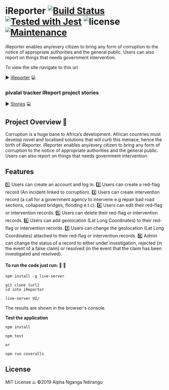# iReporter [![Build Status](https://travis-ci.org/bl4ck4ndbr0wn/iReporter.svg?branch=gh-pages)](https://travis-ci.org/bl4ck4ndbr0wn/iReporter) [![Tested with Jest](https://img.shields.io/badge/tested_with-jest-99424f.svg)](https://github.com/facebook/jest) ![license](https://img.shields.io/github/license/mashape/apistatus.svg) [![Maintenance](https://img.shields.io/badge/Maintained%3F-yes-green.svg)](https://github.com/bl4ck4ndbr0wn/iReporter)

iReporter enables any/every citizen to bring any form of corruption to the notice of appropriate authorities and the general public. Users can also report on things that needs government intervention.

To view the site navigate to this url 

:arrow_forward: [iReporter](https://bl4ck4ndbr0wn.github.io/iReporter/iReporter/UI) :computer:

### pivalal tracker IReport project stories

:arrow_forward: [Stories](https://www.pivotaltracker.com/projects/2226962) :computer:

## Project Overview :mega:

Corruption is a huge bane to Africa’s development. African countries must develop novel and
localised solutions that will curb this menace, hence the birth of iReporter. iReporter enables
any/every citizen to bring any form of corruption to the notice of appropriate authorities and the
general public. Users can also report on things that needs government intervention.

## Features

:one: Users can create an account and log in.
:two: Users can create a red-flag record (An incident linked to corruption).
:three: Users can create intervention record (a call for a government agency to intervene e.g
   repair bad road sections, collapsed bridges, flooding e.t.c).
:four: Users can edit their red-flag or intervention records.
:five: Users can delete their red-flag or intervention records.
:six: Users can add geolocation (Lat Long Coordinates) to their red-flag or intervention
   records.
:seven: Users can change the geolocation (Lat Long Coordinates) attached to their red-flag or
   intervention records.
:eight: Admin can change the status of a record to either under investigation, rejected (in the
   event of a false claim) or resolved (in the event that the claim has been investigated and
   resolved).

#### To run the code just run: :construction: :beginner:

```
npm install -g live-server

git clone {url}
cd into iReporter

live-server UI/
```

The results are shown in the browser's console.

**Test the application**

```.env
npm install

npm test

or

npm run coveralls
```

## License

MIT License :hotsprings:
:copyright:2019 Alpha Nganga Ndirangu 
